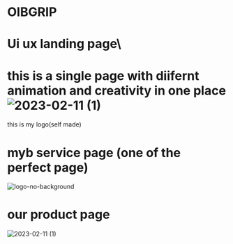 # OIBGRIP
# Ui ux landing page\
# this is a single page with diifernt animation and creativity in one place![2023-02-11 (1)](https://user-images.githubusercontent.com/102627008/218189456-1e1d5d3b-7e06-44d8-9493-eb4243d1c32f.png)



this is my logo(self made)







# myb service page (one of the perfect page)
![logo-no-background](https://user-images.githubusercontent.com/102627008/218188717-602684c4-7b95-4bf6-ba3f-2738b50bde6f.png)
# our product page 
![2023-02-11 (1)](https://user-images.githubusercontent.com/102627008/218188777-68c4de94-ad38-4645-8da8-b99eb58dc35d.png)
